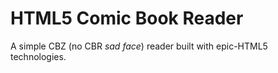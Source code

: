 HTML5 Comic Book Reader
=======================

A simple CBZ (no CBR *sad face*) reader built with epic-HTML5 technologies.
